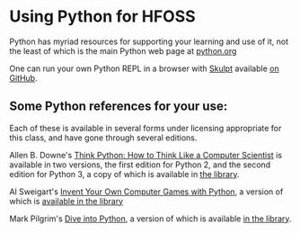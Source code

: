 
# Using Python for HFOSS

Python has myriad resources for supporting your learning and use of it, not 
the least of which is the main Python web page at [python.org](https://python.org)

One can run your own Python REPL in a browser with [Skulpt](http://www.skulpt.org/) available 
[on GitHub](https://github.com/skulpt/skulpt).


## Some Python references for your use:

Each of these is available in several forms under licensing appropriate for 
this class, and have gone through several editions.
 	
Allen B. Downe's 
[Think Python: How to Think Like a Computer Scientist](http://www.greenteapress.com/thinkpython/thinkpython.html)
is available in two versions, the first edition for Python 2, and the second 
edition for Python 3, a copy of which is available in [the library](https://github.com/ritjoe/hfoss-library/tree/master/thinklike2).

Al Sweigart's [Invent Your Own Computer Games with Python](http://inventwithpython.com/#invent), 
a version of which is [available in the library](https://github.com/ritjoe/hfoss-library/tree/master/inventwithpython)

Mark Pilgrim's [Dive into Python](http://www.diveintopython3.net/), a version of which 
is available [in the library](https://github.com/ritjoe/hfoss-library/tree/master/dive-into-python3).

